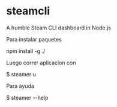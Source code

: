 # steamcli
A humble Steam CLI dashboard in Node.js

Para instalar paquetes 

npm install -g ./

Luego correr aplicacion con 

$ steamer u

Para ayuda

$ steamer --help
